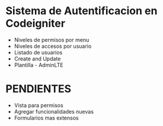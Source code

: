 # Sistema de Autentificacion en Codeigniter 
 - Niveles de permisos por menu
 - Niveles de accesos por usuario
 - Listado de usuarios
 - Create and Update 
 - Plantilla - AdminLTE

# PENDIENTES
 - Vista para permisos
 - Agregar funcionalidades nuevas
 - Formularios mas extensos